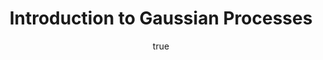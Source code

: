 ---
abstract: ''
author:
- family: Lawrence
  given: Neil D.
  gscholar: r3SJcvoAAAAJ
  institute: University of Sheffield
  twitter: lawrennd
  url: http://inverseprobability.com
categories:
- Lawrence-gpwsOne14
day: '13'
errata: []
extras: []
key: Lawrence-gpwsOne14
layout: talk
linkpdf: ftp://ftp.dcs.shef.ac.uk/home/neil/gp_gpws14_session3.pdf
month: 1
published: 2014-01-13
section: pre
title: Introduction to <span>G</span>aussian Processes
venue: Gaussian Process Winter School, Sheffield
year: '2014'
youtube: ewJ3AxKclOg
---